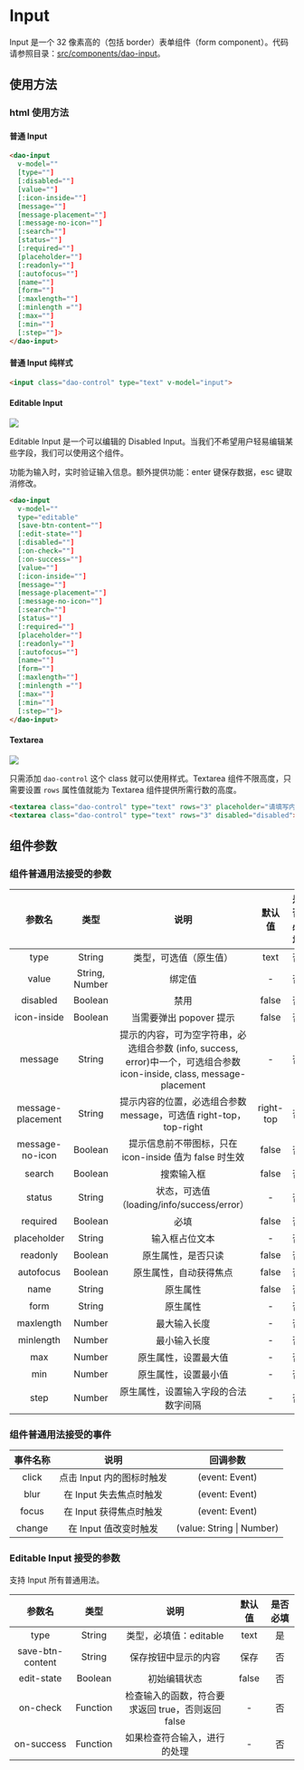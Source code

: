 # Input

Input 是一个 32 像素高的（包括 border）表单组件（form component）。代码请参照目录：[src/components/dao-input](../src/components/dao-input)。

## 使用方法

### html 使用方法

#### 普通 Input
``` html
<dao-input
  v-model=""
  [type=""]
  [:disabled=""]
  [value=""]
  [:icon-inside=""]
  [message=""]
  [message-placement=""]
  [:message-no-icon=""]
  [:search=""]
  [status=""]
  [:required=""]
  [placeholder=""]
  [:readonly=""]
  [:autofocus=""]
  [name=""]
  [form=""]
  [:maxlength=""]
  [:minlength =""]
  [:max=""]
  [:min=""]
  [:step=""]>
</dao-input>
```

#### 普通 Input 纯样式
``` html
<input class="dao-control" type="text" v-model="input">
```

#### Editable Input

![](https://cloud.githubusercontent.com/assets/7001013/17135742/d767707a-5363-11e6-8377-b079ad3c9637.png)

Editable Input 是一个可以编辑的 Disabled Input。当我们不希望用户轻易编辑某些字段，我们可以使用这个组件。

功能为输入时，实时验证输入信息。额外提供功能：enter 键保存数据，esc 键取消修改。

``` html
<dao-input
  v-model=""
  type="editable"
  [save-btn-content=""]
  [:edit-state=""]
  [:disabled=""]
  [:on-check=""]
  [:on-success=""]
  [value=""]
  [:icon-inside=""]
  [message=""]
  [message-placement=""]
  [:message-no-icon=""]
  [:search=""]
  [status=""]
  [:required=""]
  [placeholder=""]
  [:readonly=""]
  [:autofocus=""]
  [name=""]
  [form=""]
  [:maxlength=""]
  [:minlength =""]
  [:max=""]
  [:min=""]
  [:step=""]>
</dao-input>
```

#### Textarea

![](https://cloud.githubusercontent.com/assets/7001013/17135801/1a298650-5364-11e6-9a48-07c312b7532a.png)

只需添加 `dao-control` 这个 class 就可以使用样式。Textarea 组件不限高度，只需要设置 `rows` 属性值就能为 Textarea 组件提供所需行数的高度。

``` html
<textarea class="dao-control" type="text" rows="3" placeholder="请填写内容">textarea default</textarea>
<textarea class="dao-control" type="text" rows="3" disabled="disabled">textarea disabled</textarea>
```

## 组件参数

### 组件普通用法接受的参数
| 参数名 | 类型 | 说明 | 默认值 | 是否必填 |
|:-----:|:----:|:---:|:-----:|:------:|
| type | String | 类型，可选值（原生值） | text | 否 |
| value | String, Number | 绑定值 | - | 否 |
| disabled | Boolean | 禁用 | false | 否 |
| icon-inside | Boolean | 当需要弹出 popover 提示 | false | 否 |
| message | String | 提示的内容，可为空字符串，必选组合参数 (info, success, error)中一个，可选组合参数 icon-inside, class, message-placement | - | 否 |
| message-placement | String | 提示内容的位置，必选组合参数 message，可选值 right-top，top-right | right-top | 否 |
| message-no-icon | Boolean | 提示信息前不带图标，只在 icon-inside 值为 false 时生效 | false | 否 |
| search | Boolean | 搜索输入框 | false | 否 |
| status | String | 状态，可选值（loading/info/success/error） | - | 否 |
| required | Boolean | 必填 | false | 否 |
| placeholder | String | 	输入框占位文本 | - | 否 |
| readonly | Boolean | 	原生属性，是否只读 | false | 否 |
| autofocus | Boolean | 原生属性，自动获得焦点 | false | 否 |
| name | String | 原生属性 | false | 否 |
| form | String | 原生属性 | - | 否 |
| maxlength | Number | 最大输入长度 | - | 否 |
| minlength | Number | 最小输入长度 | - | 否 |
| max | Number | 原生属性，设置最大值 | - | 否 |
| min | Number | 原生属性，设置最小值 | - | 否 |
| step | Number | 原生属性，设置输入字段的合法数字间隔 | - | 否 |

### 组件普通用法接受的事件
| 事件名称 | 说明 | 回调参数 |
|:-------:|:---:|:-------:|
| click | 点击 Input 内的图标时触发 | (event: Event) |
| blur | 在 Input 失去焦点时触发 | (event: Event) |
| focus | 在 Input 获得焦点时触发 | (event: Event) |
| change | 在 Input 值改变时触发 | (value: String \| Number) |

### Editable Input 接受的参数
支持 Input 所有普通用法。

| 参数名 | 类型 | 说明 | 默认值 | 是否必填 |
|:-----:|:----:|:---:|:-----:|:------:|
| type | String | 类型，必填值：editable | text | 是 |
| save-btn-content | String | 保存按钮中显示的内容 | 保存 | 否 |
| edit-state | Boolean | 初始编辑状态 | false | 否 |
| on-check | Function | 检查输入的函数，符合要求返回 true，否则返回 false | - | 否 |
| on-success | Function | 如果检查符合输入，进行的处理 | - | 否 |
